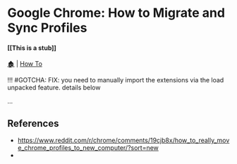 # Google Chrome: How to Migrate and Sync Profiles

####  [[This is a stub]]

[🏚️](../README.md) | [How To](/how-to/index.md)



!!! #GOTCHA: FIX: you need to manually import the extensions via the load unpacked feature. details below

...

## References

- https://www.reddit.com/r/chrome/comments/19cjb8x/how_to_really_move_chrome_profiles_to_new_computer/?sort=new
- 